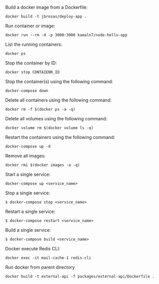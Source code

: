 Build a docker image from a Dockerfile:

```
docker build -t jbrosas/deploy-app .
```

Run container or image:

```
docker run --rm -d -p 3000:3000 kamaln7/node-hello-app
```

List the running containers:

```
docker ps
```

Stop the container by ID:

```
docker stop CONTAIENR_ID
```

Stop the container(s) using the following command:

```
docker-compose down
```

Delete all containers using the following command:

```
docker rm -f $(docker ps -a -q)
```

Delete all volumes using the following command:

```
docker volume rm $(docker volume ls -q)
```

Restart the containers using the following command:

```
docker-compose up -d
```

Remove all images:

```
docker rmi $(docker images -a -q)
```

Start a single service:

```
docker-compose up <service_name>
```

Stop a single service:

```
$ docker-compose stop <service_name>
```

Restart a single service:

```
$ docker-compose restart <service_name>
```

Build a single service:

```
$ docker-compose build <service_name>
```

Docker execute Redis CLI:

```
docker exec -it mail-cache-1 redis-cli
```

Run docker from parent directory

```
docker build -t external-api -f packages/external-api/Dockerfile .
```
